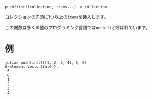 ```
pushfirst!(collection, items...) -> collection
```

コレクションの先頭に1つ以上の`items`を挿入します。

この関数は多くの他のプログラミング言語では`unshift`と呼ばれています。

# 例

```jldoctest
julia> pushfirst!([1, 2, 3, 4], 5, 6)
6-element Vector{Int64}:
 5
 6
 1
 2
 3
 4
```
